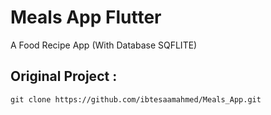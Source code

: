 # Meals App Flutter

A Food Recipe App (With Database SQFLITE)

## Original Project : 
   ```shell
   git clone https://github.com/ibtesaamahmed/Meals_App.git

